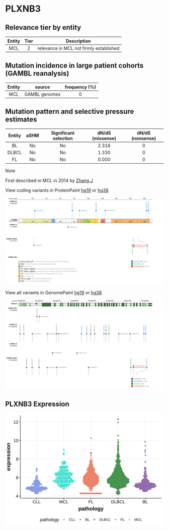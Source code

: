 # PLXNB3

## Relevance tier by entity

|Entity|Tier|Description                            |
|:------:|:----:|---------------------------------------|
|MCL   |2   |relevance in MCL not firmly established|

## Mutation incidence in large patient cohorts (GAMBL reanalysis)

|Entity|source       |frequency (%)|
|:------:|:-------------:|:-------------:|
|MCL   |GAMBL genomes|0            |

## Mutation pattern and selective pressure estimates

|Entity|aSHM|Significant selection|dN/dS (missense)|dN/dS (nonsense)|
|:------:|:----:|:---------------------:|:----------------:|:----------------:|
|BL    |No  |No                   |2.316           |0               |
|DLBCL |No  |No                   |1.330           |0               |
|FL    |No  |No                   |0.000           |0               |


> [!NOTE]
> First described in MCL in 2014 by [Zhang J](https://pubmed.ncbi.nlm.nih.gov/24682267)


View coding variants in ProteinPaint [hg19](https://morinlab.github.io/LLMPP/GAMBL/PLXNB3_protein.html)  or [hg38](https://morinlab.github.io/LLMPP/GAMBL/PLXNB3_protein_hg38.html)

![image](images/proteinpaint/PLXNB3_NM_005393.svg)

View all variants in GenomePaint [hg19](https://morinlab.github.io/LLMPP/GAMBL/PLXNB3.html)  or [hg38](https://morinlab.github.io/LLMPP/GAMBL/PLXNB3_hg38.html)

![image](images/proteinpaint/PLXNB3.svg)
## PLXNB3 Expression
![image](images/gene_expression/PLXNB3_by_pathology.svg)
<!-- ORIGIN: zhangGenomicLandscapeMantle2014 -->
